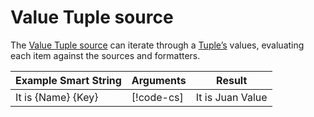 # Value Tuple source

The [Value Tuple source](xref:UnityEngine.Localization.SmartFormat.Extensions.ValueTupleSource) can iterate through a [Tuple’s](https://docs.microsoft.com/en-us/dotnet/api/system.tuple-7) values, evaluating each item against the sources and formatters.

| **Example Smart String** | **Arguments**                                                               | **Result**       |
|--------------------------|-----------------------------------------------------------------------------|------------------|
| It is {Name} {Key}       | [!code-cs[](../../DocCodeSamples.Tests/SmartStringSamples.cs#args-tuple-1)] | It is Juan Value |
